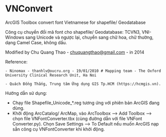 VNConvert
=========

ArcGIS Toolbox convert font Vietnamese for shapefile/ Geodatabase

Công cụ chuyển đổi mã font cho shapefile/ Geodatabase: TCVN3, VNI-Windows sang Unicode và ngược lại, chuyển sang chữ hoa, chữ thường, dạng Camel Case, không dấu.

Modified by Chu Quang Thao - chuquangthao@gmail.com - in 2014

Reference:

	- Ninomax - thanhlv@oucru.org - 19/01/2010 # Mapping team - The Oxford University Clinical Research Unit, Ha Noi

	- Quách Đồng Thắng, Trung tâm Ứng dụng GIS Tp.HCM (https://hcmgis.vn). 

Hướng dẫn sử dụng:
- Chạy file Shapefile_Unicode_*.reg tương ứng với phiên bản ArcGIS đang dùng.
- Khởi động ArcCatalog/ ArcMap, vào ArcToolbox --> Add Toolbox --> chọn file VNFontConverter.tbx (cùng đường dẫn với file VNFont Converter.py). Chọn Save Settings --> To Default nếu muốn ArcGIS nạp sẵn công cụ VNFontConverter khi khởi động.

